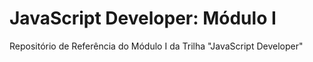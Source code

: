 # JavaScript Developer: Módulo I

Repositório de Referência do Módulo I da Trilha "JavaScript Developer"
